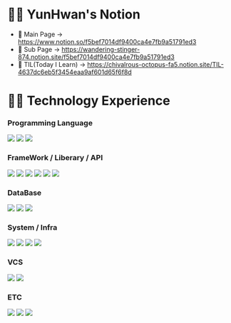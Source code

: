 #  👨‍💼 YunHwan's Notion
 - 📰 Main Page -> https://www.notion.so/f5bef7014df9400ca4e7fb9a51791ed3
 - 📄 Sub Page -> https://wandering-stinger-874.notion.site/f5bef7014df9400ca4e7fb9a51791ed3
 - 📝 TIL(Today I Learn) -> https://chivalrous-octopus-fa5.notion.site/TIL-4637dc6eb5f3454eaa9af601d65f6f8d

#   👨‍🔧 Technology Experience   

### Programming Language 
<div>
 <img src="https://img.shields.io/badge/java-FF6600?style=for-the-badge&logo=coffeescript&logoColor=white">
 <img src="https://img.shields.io/badge/javascript-666666?style=for-the-badge&logo=javascript&logoColor=%23F7DF1E"/>
 <img src="https://img.shields.io/badge/php-777BB4?style=for-the-badge&logo=php&logoColor=white">
</div>

### FrameWork / Liberary / API
<div>
 <img src="https://img.shields.io/badge/bootstrap-7952B3?style=for-the-badge&logo=bootstrap&logoColor=white">
 <img src="https://img.shields.io/badge/react-696969?style=for-the-badge&logo=react&logoColor=61DAFB">
 <img src="https://img.shields.io/badge/next-333333?style=for-the-badge&logo=nextdotjs&logoColor=white">
 <img src="https://img.shields.io/badge/spring-236DB33F?style=for-the-badge&logo=spring&logoColor=white">
 <img src="https://img.shields.io/badge/spring_boot-6DB33F?style=for-the-badge&logo=springboot&logoColor=white">
 <img src="https://img.shields.io/badge/JPA-6DB33F?style=for-the-badge&logo=java&logoColor=white">
</div>

### DataBase
<div>
 <img src="https://img.shields.io/badge/mysql-4479A1?style=for-the-badge&logo=mysql&logoColor=white">
 <img src="https://img.shields.io/badge/Maria-003545?style=for-the-badge&logo=mariadb&logoColor=white">
 <img src="https://img.shields.io/badge/mongo-47A248?style=for-the-badge&logo=mongodb&logoColor=white">
</div>



### System / Infra
<div> 
 <img src="https://img.shields.io/badge/ubuntu-E95420?style=for-the-badge&logo=ubuntu&logoColor=white"/>
 <img src="https://img.shields.io/badge/aws_ec2-FF9900?style=for-the-badge&logo=amazonec2&logoColor=white"/>
 <img src="https://img.shields.io/badge/aws_rds-527FFF?style=for-the-badge&logo=amazonrds&logoColor=white"/>
 <img src="https://img.shields.io/badge/docker-2496ED?style=for-the-badge&logo=docker&logoColor=white"/>
</div>


### VCS
<div>
 <img src="https://img.shields.io/badge/subversion-809CC9?style=for-the-badge&logo=subversion&logoColor=white"/>
 <img src="https://img.shields.io/badge/git-F05032?style=for-the-badge&logo=git&logoColor=white"/>
</div>
  
 
### ETC
<div>
 <img src="https://img.shields.io/badge/html5-E34F26?style=for-the-badge&logo=html5&logoColor=white"/>
 <img src="https://img.shields.io/badge/css-1572B6?style=for-the-badge&logo=css3&logoColor=white"/>
 <img src="https://img.shields.io/badge/jsp-F2712B?style=for-the-badge&logo=serverfault&logoColor=white"/>
</div>


